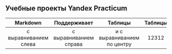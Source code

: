 ## Учебные проекты Yandex Practicum

| Markdown               | Поддерживает            | Таблицы                     |  Таблицы                      |
| :--------------------: | :---------------------: |:---------------------------:| :---------------------------: |
| с выравниванием слева  | с выравниванием справа  | и с выравниванием по центру |  12312                        |

